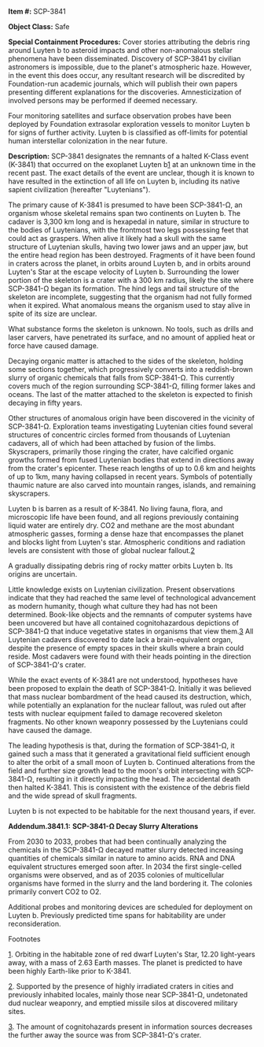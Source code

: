 **Item #:** SCP-3841

**Object Class:** Safe

**Special Containment Procedures:** Cover stories attributing the debris ring around Luyten b to asteroid impacts and other non-anomalous stellar phenomena have been disseminated. Discovery of SCP-3841 by civilian astronomers is impossible, due to the planet's atmospheric haze. However, in the event this does occur, any resultant research will be discredited by Foundation-run academic journals, which will publish their own papers presenting different explanations for the discoveries. Amnesticization of involved persons may be performed if deemed necessary.

Four monitoring satellites and surface observation probes have been deployed by Foundation extrasolar exploration vessels to monitor Luyten b for signs of further activity. Luyten b is classified as off-limits for potential human interstellar colonization in the near future.

**Description:** SCP-3841 designates the remnants of a halted K-Class event (K-3841) that occurred on the exoplanet Luyten b[1](javascript:;) at an unknown time in the recent past. The exact details of the event are unclear, though it is known to have resulted in the extinction of all life on Luyten b, including its native sapient civilization (hereafter "Luytenians").

The primary cause of K-3841 is presumed to have been SCP-3841-Ω, an organism whose skeletal remains span two continents on Luyten b. The cadaver is 3,300 km long and is hexapedal in nature, similar in structure to the bodies of Luytenians, with the frontmost two legs possessing feet that could act as graspers. When alive it likely had a skull with the same structure of Luytenian skulls, having two lower jaws and an upper jaw, but the entire head region has been destroyed. Fragments of it have been found in craters across the planet, in orbits around Luyten b, and in orbits around Luyten's Star at the escape velocity of Luyten b. Surrounding the lower portion of the skeleton is a crater with a 300 km radius, likely the site where SCP-3841-Ω began its formation. The hind legs and tail structure of the skeleton are incomplete, suggesting that the organism had not fully formed when it expired. What anomalous means the organism used to stay alive in spite of its size are unclear.

What substance forms the skeleton is unknown. No tools, such as drills and laser carvers, have penetrated its surface, and no amount of applied heat or force have caused damage.

Decaying organic matter is attached to the sides of the skeleton, holding some sections together, which progressively converts into a reddish-brown slurry of organic chemicals that falls from SCP-3841-Ω. This currently covers much of the region surrounding SCP-3841-Ω, filling former lakes and oceans. The last of the matter attached to the skeleton is expected to finish decaying in fifty years.

Other structures of anomalous origin have been discovered in the vicinity of SCP-3841-Ω. Exploration teams investigating Luytenian cities found several structures of concentric circles formed from thousands of Luytenian cadavers, all of which had been attached by fusion of the limbs. Skyscrapers, primarily those ringing the crater, have calcified organic growths formed from fused Luytenian bodies that extend in directions away from the crater's epicenter. These reach lengths of up to 0.6 km and heights of up to 1km, many having collapsed in recent years. Symbols of potentially thaumic nature are also carved into mountain ranges, islands, and remaining skyscrapers.

Luyten b is barren as a result of K-3841. No living fauna, flora, and microscopic life have been found, and all regions previously containing liquid water are entirely dry. CO2 and methane are the most abundant atmospheric gasses, forming a dense haze that encompasses the planet and blocks light from Luyten's star. Atmospheric conditions and radiation levels are consistent with those of global nuclear fallout.[2](javascript:;)

A gradually dissipating debris ring of rocky matter orbits Luyten b. Its origins are uncertain.

Little knowledge exists on Luytenian civilization. Present observations indicate that they had reached the same level of technological advancement as modern humanity, though what culture they had has not been determined. Book-like objects and the remnants of computer systems have been uncovered but have all contained cognitohazardous depictions of SCP-3841-Ω that induce vegetative states in organisms that view them.[3](javascript:;) All Luytenian cadavers discovered to date lack a brain-equivalent organ, despite the presence of empty spaces in their skulls where a brain could reside. Most cadavers were found with their heads pointing in the direction of SCP-3841-Ω's crater.

While the exact events of K-3841 are not understood, hypotheses have been proposed to explain the death of SCP-3841-Ω. Initially it was believed that mass nuclear bombardment of the head caused its destruction, which, while potentially an explanation for the nuclear fallout, was ruled out after tests with nuclear equipment failed to damage recovered skeleton fragments. No other known weaponry possessed by the Luytenians could have caused the damage.

The leading hypothesis is that, during the formation of SCP-3841-Ω, it gained such a mass that it generated a gravitational field sufficient enough to alter the orbit of a small moon of Luyten b. Continued alterations from the field and further size growth lead to the moon's orbit intersecting with SCP-3841-Ω, resulting in it directly impacting the head. The accidental death then halted K-3841. This is consistent with the existence of the debris field and the wide spread of skull fragments.

Luyten b is not expected to be habitable for the next thousand years, if ever.

**Addendum.3841.1:** **SCP-3841-Ω Decay Slurry Alterations**

From 2030 to 2033, probes that had been continually analyzing the chemicals in the SCP-3841-Ω decayed matter slurry detected increasing quantities of chemicals similar in nature to amino acids. RNA and DNA equivalent structures emerged soon after. In 2034 the first single-celled organisms were observed, and as of 2035 colonies of multicellular organisms have formed in the slurry and the land bordering it. The colonies primarily convert CO2 to O2.

Additional probes and monitoring devices are scheduled for deployment on Luyten b. Previously predicted time spans for habitability are under reconsideration.

Footnotes

[1](javascript:;). Orbiting in the habitable zone of red dwarf Luyten's Star, 12.20 light-years away, with a mass of 2.63 Earth masses. The planet is predicted to have been highly Earth-like prior to K-3841.

[2](javascript:;). Supported by the presence of highly irradiated craters in cities and previously inhabited locales, mainly those near SCP-3841-Ω, undetonated dud nuclear weaponry, and emptied missile silos at discovered military sites.

[3](javascript:;). The amount of cognitohazards present in information sources decreases the further away the source was from SCP-3841-Ω's crater.